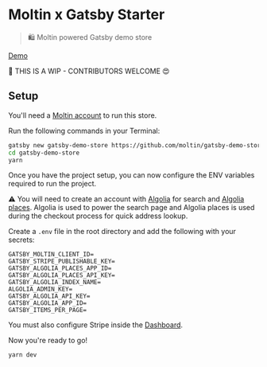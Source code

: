 # Moltin x Gatsby Starter

> 🛍 Moltin powered Gatsby demo store

[Demo](https://demo.moltin.com)

🚨 THIS IS A WIP - CONTRIBUTORS WELCOME 😍

## Setup

You'll need a [Moltin account](https://dashboard.moltin.com) to run this store.

Run the following commands in your Terminal:

```bash
gatsby new gatsby-demo-store https://github.com/moltin/gatsby-demo-store
cd gatsby-demo-store
yarn
```

Once you have the project setup, you can now configure the ENV variables required to run the project.

⚠️ You will need to create an account with [Algolia](https://algolia.com) for search and [Algolia places](https://community.algolia.com/places). Algolia is used to power the search page and Algolia places is used during the checkout process for quick address lookup.

Create a `.env` file in the root directory and add the following with your secrets:

```dosini
GATSBY_MOLTIN_CLIENT_ID=
GATSBY_STRIPE_PUBLISHABLE_KEY=
GATSBY_ALGOLIA_PLACES_APP_ID=
GATSBY_ALGOLIA_PLACES_API_KEY=
GATSBY_ALGOLIA_INDEX_NAME=
ALGOLIA_ADMIN_KEY=
GATSBY_ALGOLIA_API_KEY=
GATSBY_ALGOLIA_APP_ID=
GATSBY_ITEMS_PER_PAGE=
```

You must also configure Stripe inside the [Dashboard](https://dashboard.moltin.com).

Now you're ready to go!

```bash
yarn dev
```
